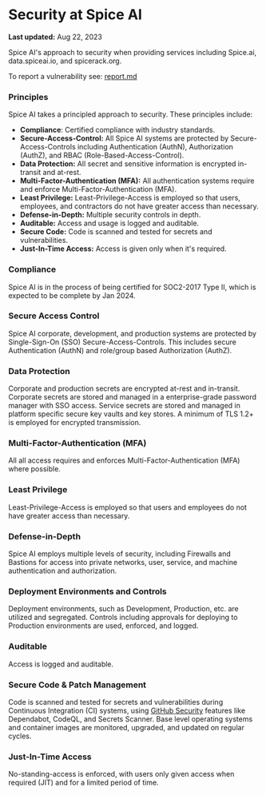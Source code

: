 # Security at Spice AI

**Last updated:** Aug 22, 2023

Spice AI's approach to security when providing services including Spice.ai, data.spiceai.io, and spicerack.org.

To report a vulnerability see: [report.md](report.md "mention")

### Principles

Spice AI takes a principled approach to security. These principles include:

* **Compliance**: Certified compliance with industry standards.
* **Secure-Access-Control:** All Spice AI systems are protected by Secure-Access-Controls including Authentication (AuthN), Authorization (AuthZ), and RBAC (Role-Based-Access-Control).
* **Data Protection:** All secret and sensitive information is encrypted in-transit and at-rest.
* **Multi-Factor-Authentication (MFA):** All authentication systems require and enforce Multi-Factor-Authentication (MFA).
* **Least Privilege:** Least-Privilege-Access is employed so that users, employees, and contractors do not have greater access than necessary.
* **Defense-in-Depth:** Multiple security controls in depth.
* **Auditable:** Access and usage is logged and auditable.
* **Secure Code:** Code is scanned and tested for secrets and vulnerabilities.
* **Just-In-Time Access:** Access is given only when it's required.

### Compliance

Spice AI is in the process of being certified for SOC2-2017 Type II, which is expected to be complete by Jan 2024.

### Secure Access Control

Spice AI corporate, development, and production systems are protected by Single-Sign-On (SSO) Secure-Access-Controls. This includes secure Authentication (AuthN) and role/group based Authorization (AuthZ).

### Data Protection

Corporate and production secrets are encrypted at-rest and in-transit. Corporate secrets are stored and managed in a enterprise-grade password manager with SSO access. Service secrets are stored and managed in platform specific secure key vaults and key stores. A minimum of TLS 1.2+ is employed for encrypted transmission.

### Multi-Factor-Authentication (MFA)

All all access requires and enforces Multi-Factor-Authentication (MFA) where possible.

### Least Privilege

Least-Privilege-Access is employed so that users and employees do not have greater access than necessary.

### Defense-in-Depth

Spice AI employs multiple levels of security, including Firewalls and Bastions for access into private networks, user, service, and machine authentication and authorization.

### Deployment Environments and Controls

Deployment environments, such as Development, Production, etc. are utilized and segregated. Controls including approvals for deploying to Production environments are used, enforced, and logged.

### Auditable

Access is logged and auditable.

### Secure Code & Patch Management

Code is scanned and tested for secrets and vulnerabilities during Continuous Integration (CI) systems, using [GitHub Security](https://docs.github.com/en/code-security) features like Dependabot, CodeQL, and Secrets Scanner. Base level operating systems and container images are monitored, upgraded, and updated on regular cycles.

### Just-In-Time Access

No-standing-access is enforced, with users only given access when required (JIT) and for a limited period of time.
